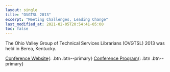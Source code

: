 ```yaml
---
layout: single
title: "OVGTSL 2013"
excerpt: "Meeting Challenges, Leading Change"
last_modified_at: 2021-02-05T20:54:41-05:00
toc: false
---
```


The Ohio Valley Group of Technical Services Librarians (OVGTSL) 2013 was held in Berea, Kentucky.

[Conference Website](https://web.archive.org/web/20140628005104/https://sites.google.com/site/ovgtslconference2013/){: .btn .btn--primary}
[Conference Program](https://web.archive.org/web/20140628010026/https://sites.google.com/site/ovgtslconference2013/program){: .btn .btn--primary}
